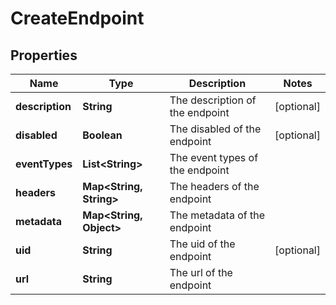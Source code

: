 

# CreateEndpoint


## Properties

Name | Type | Description | Notes
------------ | ------------- | ------------- | -------------
**description** | **String** | The description of the endpoint |  [optional]
**disabled** | **Boolean** | The disabled of the endpoint |  [optional]
**eventTypes** | **List&lt;String&gt;** | The event types of the endpoint | 
**headers** | **Map&lt;String, String&gt;** | The headers of the endpoint | 
**metadata** | **Map&lt;String, Object&gt;** | The metadata of the endpoint | 
**uid** | **String** | The uid of the endpoint |  [optional]
**url** | **String** | The url of the endpoint | 



